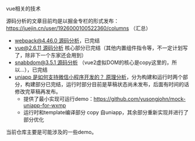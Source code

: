 vue相关的技术

源码分析的文章目前均是以掘金专栏的形式发布：https://juejin.cn/user/1926000100522360/columns （汇总）
- [webpack@4.46.0 源码分析](https://juejin.cn/column/7161609931563466766)，已完结
- [vue@2.6.11 源码分析](https://juejin.cn/column/7192880378015645752) 核心部分已完结（其他内置组件指令等，不一定计划写了，除非下一个东家还会用到）
- [snabbdom@3.5.1 源码分析](https://juejin.cn/column/7193906348935872567) （vue2虚拟DOM的核心是copy这里的，所以...），已完结
- [uniapp 是如何支持微信小程序开发的？ 原理分析](https://juejin.cn/column/7192881650382929979)，分为构建和运行时两个部分，构建部分已完结，运行时部分目前是草稿状态尚未发布，后面有时间的话修改完草稿再发布。
  - 提供了最小实现可运行demo：https://github.com/yusongjohn/mock-uniapp-for-wxmp
  - 运行时和template编译部分 copy 自uniapp，其余部分重新实现并进行了部分优化



当前仓库主要是可能涉及的一些demo。
